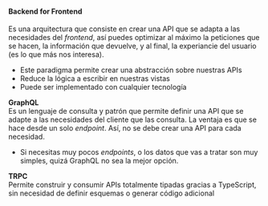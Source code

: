 #### Backend for Frontend

Es una arquitectura que consiste en crear una API que se adapta a las necesidades del _frontend_, así puedes optimizar al máximo la peticiones que se hacen, la información que devuelve, y al final, la experiancie del usuario (es lo que más nos interesa).

-   Este paradigma permite crear una abstracción sobre nuestras APIs
-   Reduce la lógica a escribir en nuestras vistas
-   Puede ser implementado con cualquier tecnología

  
**GraphQL**  
Es un lenguaje de consulta y patrón que permite definir una API que se adapte a las necesidades del cliente que las consulta. La ventaja es que se hace desde un solo _endpoint_. Así, no se debe crear una API para cada necesidad.

-   Si necesitas muy pocos _endpoints_, o los datos que vas a tratar son muy simples, quizá GraphQL no sea la mejor opción.

  
**TRPC**  
Permite construir y consumir APIs totalmente tipadas gracias a TypeScript, sin necesidad de definir esquemas o generar código adicional